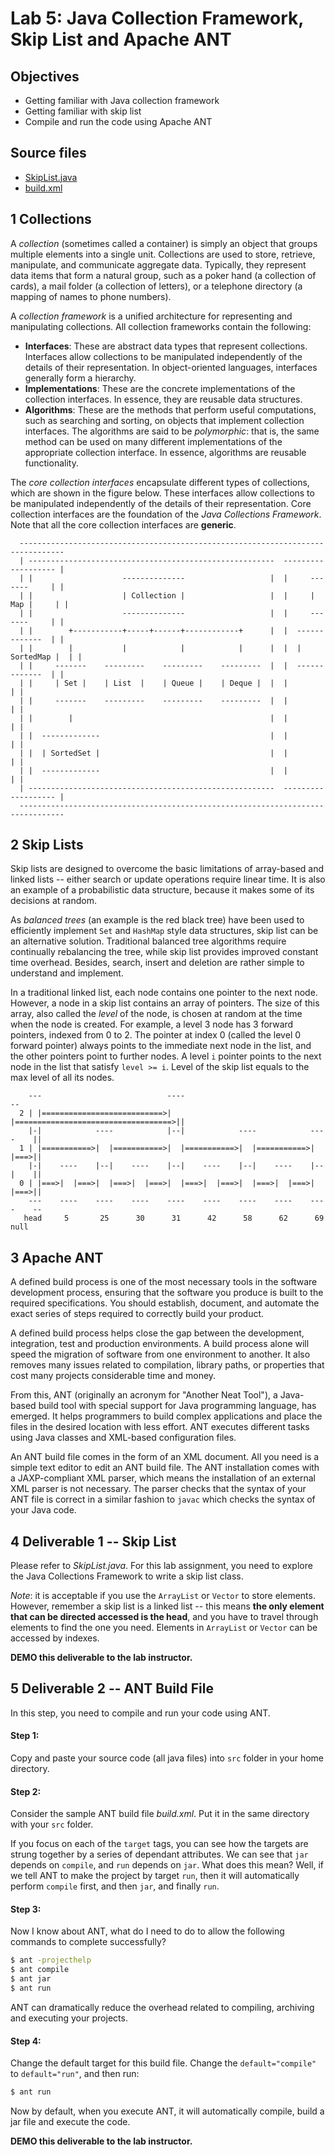 # Lab 5: Java Collection Framework, Skip List and Apache ANT


## Objectives

  - Getting familiar with Java collection framework
  - Getting familiar with skip list
  - Compile and run the code using Apache ANT

## Source files

  - [SkipList.java][Code1]
  - [build.xml][Code2]


## 1 Collections

A *collection* (sometimes called a container) is simply an object that groups multiple elements into a single unit.
Collections are used to store, retrieve, manipulate, and communicate aggregate data. Typically, they represent data
items that form a natural group, such as a poker hand (a collection of cards), a mail folder (a collection of letters),
or a telephone directory (a mapping of names to phone numbers).

A *collection framework* is a unified architecture for representing and manipulating collections. All collection
frameworks contain the following:

  - **Interfaces**: These are abstract data types that represent collections. Interfaces allow collections to be
    manipulated independently of the details of their representation. In object-oriented languages, interfaces generally
    form a hierarchy.
  - **Implementations**: These are the concrete implementations of the collection interfaces. In essence, they are
    reusable data structures.
  - **Algorithms**: These are the methods that perform useful computations, such as searching and sorting, on objects
    that implement collection interfaces. The algorithms are said to be *polymorphic*: that is, the same method can be
    used on many different implementations of the appropriate collection interface. In essence, algorithms are reusable
    functionality.

The *core collection interfaces* encapsulate different types of collections, which are shown in the figure below. These
interfaces allow collections to be manipulated independently of the details of their representation. Core collection
interfaces are the foundation of the *Java Collections Framework*. Note that all the core collection interfaces are
**generic**.

```text
  --------------------------------------------------------------------------------
  | -------------------------------------------------------  ------------------- |
  | |                    --------------                   |  |     -------     | |
  | |                    | Collection |                   |  |     | Map |     | |
  | |                    --------------                   |  |     -------     | |
  | |        +-----------+-----+------+------------+      |  |  -------------  | |
  | |        |           |            |            |      |  |  | SortedMap |  | |
  | |     -------    ---------    ---------    ---------  |  |  -------------  | |
  | |     | Set |    | List  |    | Queue |    | Deque |  |  |                 | |
  | |     -------    ---------    ---------    ---------  |  |                 | |
  | |        |                                            |  |                 | |
  | |  -------------                                      |  |                 | |
  | |  | SortedSet |                                      |  |                 | |
  | |  -------------                                      |  |                 | |
  | -------------------------------------------------------  ------------------- |
  --------------------------------------------------------------------------------
```


## 2 Skip Lists

Skip lists are designed to overcome the basic limitations of array-based and linked lists -- either search or update
operations require linear time. It is also an example of a probabilistic data structure, because it makes some of its
decisions at random.

As *balanced trees* (an example is the red black tree) have been used to efficiently implement `Set` and `HashMap` style
data structures, skip list can be an alternative solution. Traditional balanced tree algorithms require continually
rebalancing the tree, while skip list provides improved constant time overhead. Besides, search, insert and deletion are
rather simple to understand and implement.

In a traditional linked list, each node contains one pointer to the next node. However, a node in a skip list contains
an array of pointers. The size of this array, also called the *level* of the node, is chosen at random at the time when
the node is created. For example, a level 3 node has 3 forward pointers, indexed from 0 to 2. The pointer at index 0
(called the level 0 forward pointer) always points to the immediate next node in the list, and the other pointers point
to further nodes. A level `i` pointer points to the next node in the list that satisfy `level >= i`. Level of the skip
list equals to the max level of all its nodes.

```text
    ---                            ----                                    --
  2 | |===========================>|  |===================================>||
    |-|            ----            |--|            ----            ----    ||
  1 | |===========>|  |===========>|  |===========>|  |===========>|  |===>||
    |-|    ----    |--|    ----    |--|    ----    |--|    ----    |--|    ||
  0 | |===>|  |===>|  |===>|  |===>|  |===>|  |===>|  |===>|  |===>|  |===>||
    ---    ----    ----    ----    ----    ----    ----    ----    ----    --
   head     5       25      30      31      42      58      62      69     null
```


## 3 Apache ANT

A defined build process is one of the most necessary tools in the software development process, ensuring that the
software you produce is built to the required specifications. You should establish, document, and automate the exact
series of steps required to correctly build your product.

A defined build process helps close the gap between the development, integration, test and production environments. A
build process alone will speed the migration of software from one environment to another. It also removes many issues
related to compilation, library paths, or properties that cost many projects considerable time and money.

From this, ANT (originally an acronym for "Another Neat Tool"), a Java-based build tool with special support for Java
programming language, has emerged. It helps programmers to build complex applications and place the files in the desired
location with less effort. ANT executes different tasks using Java classes and XML-based configuration files.

An ANT build file comes in the form of an XML document. All you need is a simple text editor to edit an ANT build file.
The ANT installation comes with a JAXP-compliant XML parser, which means the installation of an external XML parser is
not necessary. The parser checks that the syntax of your ANT file is correct in a similar fashion to `javac` which
checks the syntax of your Java code.


## 4 Deliverable 1 -- Skip List

Please refer to *SkipList.java*. For this lab assignment, you need to explore the Java Collections Framework to write a
skip list class.

*Note*: it is acceptable if you use the `ArrayList` or `Vector` to store elements. However, remember a skip list is a
linked list -- this means **the only element that can be directed accessed is the head**, and you have to travel through
elements to find the one you need. Elements in `ArrayList` or `Vector` can be accessed by indexes.

**DEMO this deliverable to the lab instructor.**


## 5 Deliverable 2 -- ANT Build File

In this step, you need to compile and run your code using ANT.

#### Step 1:

Copy and paste your source code (all java files) into `src` folder in your home directory.

#### Step 2:

Consider the sample ANT build file *build.xml*. Put it in the same directory with your `src` folder.

If you focus on each of the `target` tags, you can see how the targets are strung together by a series of dependant
attributes. We can see that `jar` depends on `compile`, and `run` depends on `jar`. What does this mean? Well, if we
tell ANT to make the project by target `run`, then it will automatically perform `compile` first, and then `jar`, and
finally `run`.

#### Step 3:

Now I know about ANT, what do I need to do to allow the following commands to complete successfully?

```sh
$ ant -projecthelp
$ ant compile
$ ant jar
$ ant run
```

ANT can dramatically reduce the overhead related to compiling, archiving and executing your projects.

#### Step 4:

Change the default target for this build file. Change the `default="compile"` to `default="run"`, and then run:

```sh
$ ant run
```

Now by default, when you execute ANT, it will automatically compile, build a jar file and execute the code.

**DEMO this deliverable to the lab instructor.**



[Code1]: https://github.com/MarcoXZh/OOPJavaCourse/blob/master/Lab5%20Java%20Collections%20Framework/SkipList.java
[Code2]: https://github.com/MarcoXZh/OOPJavaCourse/blob/master/Lab5%20Java%20Collections%20Framework/build.xml
